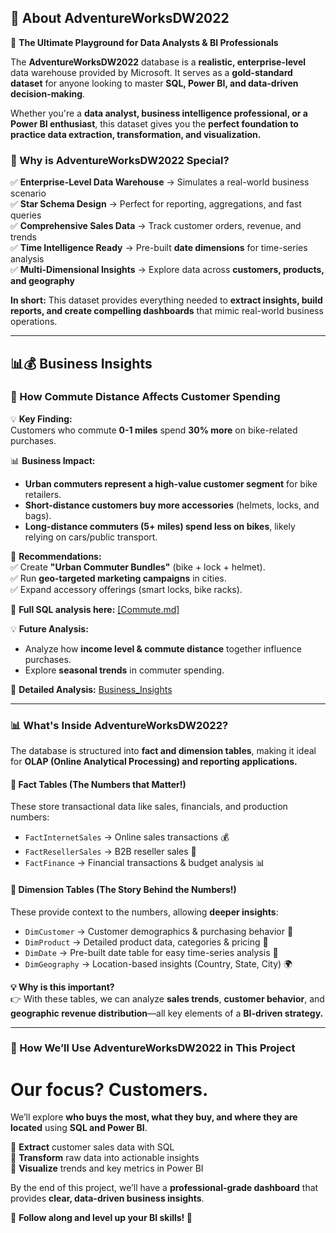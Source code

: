 ## 📌 About AdventureWorksDW2022  

🚀 **The Ultimate Playground for Data Analysts & BI Professionals**  

The **AdventureWorksDW2022** database is a **realistic, enterprise-level** data warehouse provided by Microsoft. It serves as a **gold-standard dataset** for anyone looking to master **SQL, Power BI, and data-driven decision-making**.  

Whether you're a **data analyst, business intelligence professional, or a Power BI enthusiast**, this dataset gives you the **perfect foundation to practice data extraction, transformation, and visualization.**  

### 🔹 Why is AdventureWorksDW2022 Special?  

✅ **Enterprise-Level Data Warehouse** → Simulates a real-world business scenario  
✅ **Star Schema Design** → Perfect for reporting, aggregations, and fast queries  
✅ **Comprehensive Sales Data** → Track customer orders, revenue, and trends  
✅ **Time Intelligence Ready** → Pre-built **date dimensions** for time-series analysis  
✅ **Multi-Dimensional Insights** → Explore data across **customers, products, and geography**  

**In short:** This dataset provides everything needed to **extract insights, build reports, and create compelling dashboards** that mimic real-world business operations.  

---
## 📊💰 Business Insights  
### 🚴 How Commute Distance Affects Customer Spending  
💡 **Key Finding:**  
Customers who commute **0-1 miles** spend **30% more** on bike-related purchases.  

📊 **Business Impact:**  
- **Urban commuters represent a high-value customer segment** for bike retailers.  
- **Short-distance customers buy more accessories** (helmets, locks, and bags).  
- **Long-distance commuters (5+ miles) spend less on bikes**, likely relying on cars/public transport.  

🎯 **Recommendations:**  
✅ Create **"Urban Commuter Bundles"** (bike + lock + helmet).  
✅ Run **geo-targeted marketing campaigns** in cities.  
✅ Expand accessory offerings (smart locks, bike racks).  

🔗 **Full SQL analysis here:** [\[Commute.md\]](https://github.com/mfernandezcean/SQL-PowerBI-AdventureWorks/blob/main/sql-scripts/Customer%20/Commute.md)

💡 **Future Analysis:**  
- Analyze how **income level & commute distance** together influence purchases.  
- Explore **seasonal trends** in commuter spending.
 
🔗 **Detailed Analysis:** [Business_Insights](https://github.com/mfernandezcean/SQL-PowerBI-AdventureWorks/tree/main/Business_Insights)

---

### 📊 What's Inside AdventureWorksDW2022?  

The database is structured into **fact and dimension tables**, making it ideal for **OLAP (Online Analytical Processing) and reporting applications.**  

#### 🔹 **Fact Tables (The Numbers that Matter!)**  
These store transactional data like sales, financials, and production numbers:  
- `FactInternetSales` → Online sales transactions 💰  
- `FactResellerSales` → B2B reseller sales 🏢  
- `FactFinance` → Financial transactions & budget analysis 📊  

#### 🔹 **Dimension Tables (The Story Behind the Numbers!)**  
These provide context to the numbers, allowing **deeper insights**:  
- `DimCustomer` → Customer demographics & purchasing behavior 🛒  
- `DimProduct` → Detailed product data, categories & pricing 🎯  
- `DimDate` → Pre-built date table for easy time-series analysis 📆  
- `DimGeography` → Location-based insights (Country, State, City) 🌍  

**💡 Why is this important?**  
👉 With these tables, we can analyze **sales trends**, **customer behavior**, and **geographic revenue distribution**—all key elements of a **BI-driven strategy.**  

---

### 🚀 How We’ll Use AdventureWorksDW2022 in This Project  
# Our focus? ****Customers.****

We’ll explore **who buys the most, what they buy, and where they are located** using **SQL and Power BI**.  

🔹 **Extract** customer sales data with SQL  
🔹 **Transform** raw data into actionable insights  
🔹 **Visualize** trends and key metrics in Power BI  

By the end of this project, we’ll have a **professional-grade dashboard** that provides **clear, data-driven business insights**.  

📌 **Follow along and level up your BI skills! 🚀**  


